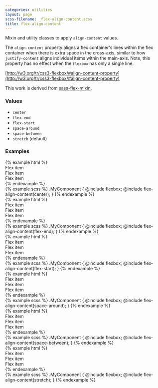 ```yaml
---
categories: utilities
layout: page
scss-filename: _flex-align-content.scss
title: flex-align-content
---
```

Mixin and utility classes to apply `align-content` values.

The `align-content` property aligns a flex container's lines within the flex container when there is extra space in the cross-axis, similar to how `justify-content` aligns individual items within the main-axis. Note, this property has no effect when the `flexbox` has only a single line.

[http://w3.org/tr/css3-flexbox/#align-content-property](http://w3.org/tr/css3-flexbox/#align-content-property)

This work is derived from [sass-flex-mixin](https://github.com/mastastealth/sass-flex-mixin).

### Values
* `center`
* `flex-end`
* `flex-start`
* `space-around`
* `space-between`
* `stretch` (default)

### Examples
<div class="DocsExample DocsExample--grouped">
{% example html %}
<div class="u-flexbox u-flex-align-content--center">
  <div class="u-background-color--gray-14">Flex item</div>
  <div class="u-background-color--gray-12">Flex item</div>
  <div class="u-background-color--gray-13">Flex item</div>
</div>
{% endexample %}
</div>

<div class="DocsExample DocsExample--renderHidden">
{% example scss %}
.MyComponent {
  @include flexbox;
  @include flex-align-content(center);
}
{% endexample %}
</div>


<div class="DocsExample DocsExample--grouped">
{% example html %}
<div class="u-flexbox u-flex-align-content--flex-end">
  <div class="u-background-color--gray-14">Flex item</div>
  <div class="u-background-color--gray-12">Flex item</div>
  <div class="u-background-color--gray-13">Flex item</div>
</div>
{% endexample %}
</div>

<div class="DocsExample DocsExample--renderHidden">
{% example scss %}
.MyComponent {
  @include flexbox;
  @include flex-align-content(flex-end);
}
{% endexample %}
</div>


<div class="DocsExample DocsExample--grouped">
{% example html %}
<div class="u-flexbox u-flex-align-content--flex-start">
  <div class="u-background-color--gray-14">Flex item</div>
  <div class="u-background-color--gray-12">Flex item</div>
  <div class="u-background-color--gray-13">Flex item</div>
</div>
{% endexample %}
</div>

<div class="DocsExample DocsExample--renderHidden">
{% example scss %}
.MyComponent {
  @include flexbox;
  @include flex-align-content(flex-start);
}
{% endexample %}
</div>


<div class="DocsExample DocsExample--grouped">
{% example html %}
<div class="u-flexbox u-flex-align-content--space-around">
  <div class="u-background-color--gray-14">Flex item</div>
  <div class="u-background-color--gray-12">Flex item</div>
  <div class="u-background-color--gray-13">Flex item</div>
</div>
{% endexample %}
</div>

<div class="DocsExample DocsExample--renderHidden">
{% example scss %}
.MyComponent {
  @include flexbox;
  @include flex-align-content(space-around);
}
{% endexample %}
</div>


<div class="DocsExample DocsExample--grouped">
{% example html %}
<div class="u-flexbox u-flex-align-content--space-between">
  <div class="u-background-color--gray-14">Flex item</div>
  <div class="u-background-color--gray-12">Flex item</div>
  <div class="u-background-color--gray-13">Flex item</div>
</div>
{% endexample %}
</div>

<div class="DocsExample DocsExample--renderHidden">
{% example scss %}
.MyComponent {
  @include flexbox;
  @include flex-align-content(space-between);
}
{% endexample %}
</div>

<div class="DocsExample DocsExample--grouped">
{% example html %}
<div class="u-flexbox u-flex-align-content--stretch">
  <div class="u-background-color--gray-14">Flex item</div>
  <div class="u-background-color--gray-12">Flex item</div>
  <div class="u-background-color--gray-13">Flex item</div>
</div>
{% endexample %}
</div>

<div class="DocsExample DocsExample--renderHidden">
{% example scss %}
.MyComponent {
  @include flexbox;
  @include flex-align-content(stretch);
}
{% endexample %}
</div>
